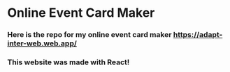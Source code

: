 # Online Event Card Maker
### Here is the repo for my online event card maker https://adapt-inter-web.web.app/
### This website was made with React!

